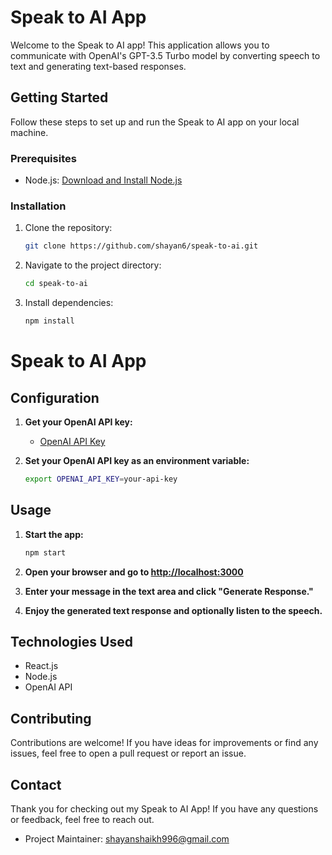 # Speak to AI App

Welcome to the Speak to AI app! This application allows you to communicate with OpenAI's GPT-3.5 Turbo model by converting speech to text and generating text-based responses.

## Getting Started

Follow these steps to set up and run the Speak to AI app on your local machine.

### Prerequisites

- Node.js: [Download and Install Node.js](https://nodejs.org/)

### Installation

1. Clone the repository:

   ```bash
   git clone https://github.com/shayan6/speak-to-ai.git
   
2. Navigate to the project directory:

   ```bash
   cd speak-to-ai

3. Install dependencies:

   ```bash
   npm install

# Speak to AI App

## Configuration

1. **Get your OpenAI API key:**
   - [OpenAI API Key](https://platform.openai.com/signup)

2. **Set your OpenAI API key as an environment variable:**

    ```bash
    export OPENAI_API_KEY=your-api-key
    ```

## Usage

1. **Start the app:**

    ```bash
    npm start
    ```

2. **Open your browser and go to [http://localhost:3000](http://localhost:3000)**

3. **Enter your message in the text area and click "Generate Response."**

4. **Enjoy the generated text response and optionally listen to the speech.**

## Technologies Used

- React.js
- Node.js
- OpenAI API

## Contributing

Contributions are welcome! If you have ideas for improvements or find any issues, feel free to open a pull request or report an issue.

## Contact

Thank you for checking out my Speak to AI App! If you have any questions or feedback, feel free to reach out.
- Project Maintainer: [shayanshaikh996@gmail.com](mailto:shayanshaikh996@gmail.com)
